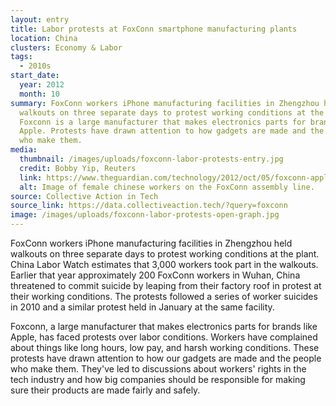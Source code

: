 ```yaml
---
layout: entry
title: Labor protests at FoxConn smartphone manufacturing plants
location: China
clusters: Economy & Labor
tags:
  - 2010s
start_date:
  year: 2012
  month: 10
summary: FoxConn workers iPhone manufacturing facilities in Zhengzhou held
  walkouts on three separate days to protest working conditions at the plant.
  Foxconn is a large manufacturer that makes electronics parts for brands like
  Apple. Protests have drawn attention to how gadgets are made and the people
  who make them.
media:
  thumbnail: /images/uploads/foxconn-labor-protests-entry.jpg
  credit: Bobby Yip, Reuters
  link: https://www.theguardian.com/technology/2012/oct/05/foxconn-apple-iphone-china-strike
  alt: Image of female chinese workers on the FoxConn assembly line.
source: Collective Action in Tech
source_link: https://data.collectiveaction.tech/?query=foxconn
image: /images/uploads/foxconn-labor-protests-open-graph.jpg
---
```

FoxConn workers iPhone manufacturing facilities in Zhengzhou held walkouts on three separate days to protest working conditions at the plant. China Labor Watch estimates that 3,000 workers took part in the walkouts. Earlier that year approximately 200 FoxConn workers in Wuhan, China threatened to commit suicide by leaping from their factory roof in protest at their working conditions. The protests followed a series of worker suicides in 2010 and a similar protest held in January at the same facility. 

Foxconn, a large manufacturer that makes electronics parts for brands like Apple, has faced protests over labor conditions. Workers have complained about things like long hours, low pay, and harsh working conditions. These protests have drawn attention to how our gadgets are made and the people who make them. They've led to discussions about workers' rights in the tech industry and how big companies should be responsible for making sure their products are made fairly and safely.